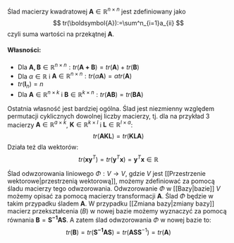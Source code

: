 Ślad macierzy kwadratowej $\boldsymbol{A}\in\mathbb{R}^{n\times n}$ jest zdefiniowany jako
$$
tr(\boldsymbol{A}):=\sum^n_{i=1}a_{ii}
$$
czyli suma wartości na przekątnej $\boldsymbol{A}$. 

#### Własności:
- Dla $\boldsymbol{A,B}\in\mathbb{R}^{n\times n}:tr(\boldsymbol{A+B})=tr(\boldsymbol{A})+tr(\boldsymbol{B})$
- Dla $\alpha\in\mathbb{R}$ i $\boldsymbol{A}\in\mathbb{R}^{n\times n}:tr(\alpha\boldsymbol{A})=\alpha tr(\boldsymbol{A})$ 
- $tr(\boldsymbol{I}_n)=n$
- Dla $\boldsymbol{A}\in\mathbb{R}^{n\times k}$ i $\boldsymbol{B}\in\mathbb{R}^{k\times n}:tr(\boldsymbol{AB})=tr(\boldsymbol{BA})$

Ostatnia własność jest bardziej ogólna. Ślad jest niezmienny względem permutacji cyklicznych dowolnej liczby macierzy, tj. dla na przykład 3 macierzy $\boldsymbol{A}\in\mathbb{R}^{a\times k}$, $\boldsymbol{K}\in\mathbb{R}^{k\times l}$ i $\boldsymbol{L}\in\mathbb{R}^{l\times a}$:
$$
tr(\boldsymbol{AKL})=tr(\boldsymbol{KLA})
$$
Działa też dla wektorów:
$$
tr(\boldsymbol{xy}^T)=tr(\boldsymbol{y}^T\boldsymbol{x})=\boldsymbol{y}^T\boldsymbol{x}\in\mathbb{R}
$$

Ślad odwzorowania liniowego $\Phi: V\to V$, gdzie $V$ jest [[Przestrzenie wektorowe|przestrzenią wektorową]], możemy zdefiniować za pomocą śladu macierzy tego odwzorowania. Odwzorowanie $\Phi$ w [[Bazy|bazie]] $V$ możemy opisać za pomocą macierzy transformacji $\boldsymbol{A}$. Ślad $\Phi$ będzie w takim przypadku śladem $\boldsymbol{A}$. W przypadku [[Zmiana bazy|zmiany bazy]] macierz przekształcenia $(B$) w nowej bazie możemy wyznaczyć za pomocą równania $\boldsymbol{B}=\boldsymbol{S^{-1}AS}$. A zatem ślad odwzorowania $\Phi$ w nowej bazie to:
$$
tr(\boldsymbol{B})=tr(\boldsymbol{S^{-1}AS})=tr(\boldsymbol{ASS}^{-1})=tr(\boldsymbol{A})
$$
